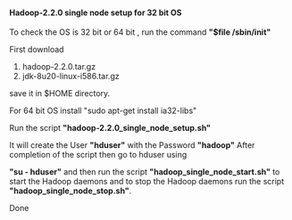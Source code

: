 #### Hadoop-2.2.0 single node setup for 32 bit OS


To check the OS is 32 bit or 64 bit , run the command **"$file /sbin/init"**

First download 

1. hadoop-2.2.0.tar.gz 
2. jdk-8u20-linux-i586.tar.gz 

save it in $HOME directory.

For 64 bit OS install
"sudo apt-get install ia32-libs"

Run the script **"hadoop-2.2.0_single_node_setup.sh"**

It will create the User **"hduser"** with the Password **"hadoop"**
After completion of the script then go to hduser using  

**"su - hduser"**
and then run the script **"hadoop_single_node_start.sh"** to start the Hadoop daemons
and to stop the Hadoop daemons run the script **"hadoop_single_node_stop.sh"**.

Done


